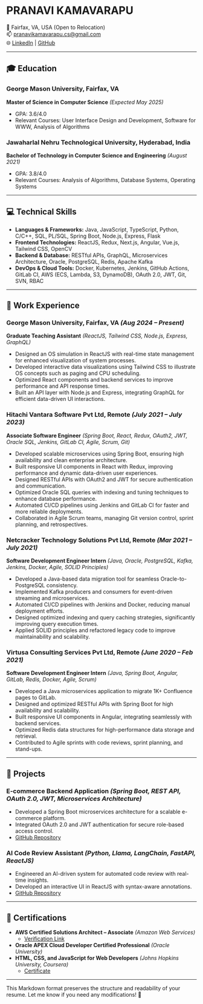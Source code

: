 # PRANAVI KAMAVARAPU

📍 Fairfax, VA, USA (Open to Relocation)  
📫 [pranavikamavarapu.cs@gmail.com](mailto:pranavikamavarapu.cs@gmail.com)  
🌐 [LinkedIn](https://www.linkedin.com/in/pranavik/) | [GitHub](https://github.com/pranavik123)  

---

## 🎓 Education

### **George Mason University, Fairfax, VA**  
**Master of Science in Computer Science** *(Expected May 2025)*  
- GPA: 3.6/4.0  
- Relevant Courses: User Interface Design and Development, Software for WWW, Analysis of Algorithms  

### **Jawaharlal Nehru Technological University, Hyderabad, India**  
**Bachelor of Technology in Computer Science and Engineering** *(August 2021)*  
- GPA: 3.8/4.0  
- Relevant Courses: Analysis of Algorithms, Database Systems, Operating Systems  

---

## 💻 Technical Skills

- **Languages & Frameworks:** Java, JavaScript, TypeScript, Python, C/C++, SQL, PL/SQL, Spring Boot, Node.js, Express, Flask  
- **Frontend Technologies:** ReactJS, Redux, Next.js, Angular, Vue.js, Tailwind CSS, OpenCV  
- **Backend & Database:** RESTful APIs, GraphQL, Microservices Architecture, Oracle, PostgreSQL, Redis, Apache Kafka  
- **DevOps & Cloud Tools:** Docker, Kubernetes, Jenkins, GitHub Actions, GitLab CI, AWS (ECS, Lambda, S3, DynamoDB), OAuth 2.0, JWT, Git, SVN, RBAC  

---

## 💼 Work Experience

### **George Mason University, Fairfax, VA** *(Aug 2024 – Present)*  
**Graduate Teaching Assistant** *(ReactJS, Tailwind CSS, Node.js, Express, GraphQL)*  
- Designed an OS simulation in ReactJS with real-time state management for enhanced visualization of system processes.  
- Developed interactive data visualizations using Tailwind CSS to illustrate OS concepts such as paging and CPU scheduling.  
- Optimized React components and backend services to improve performance and API response times.  
- Built an API layer with Node.js and Express, integrating GraphQL for efficient data-driven UI interactions.  

### **Hitachi Vantara Software Pvt Ltd, Remote** *(July 2021 – July 2023)*  
**Associate Software Engineer** *(Spring Boot, React, Redux, OAuth2, JWT, Oracle SQL, Jenkins, GitLab CI, Agile, Scrum, Git)*  
- Developed scalable microservices using Spring Boot, ensuring high availability and clean enterprise architecture.  
- Built responsive UI components in React with Redux, improving performance and dynamic data-driven user experiences.  
- Designed RESTful APIs with OAuth2 and JWT for secure authentication and communication.  
- Optimized Oracle SQL queries with indexing and tuning techniques to enhance database performance.  
- Automated CI/CD pipelines using Jenkins and GitLab CI for faster and more reliable deployments.  
- Collaborated in Agile Scrum teams, managing Git version control, sprint planning, and retrospectives.  

### **Netcracker Technology Solutions Pvt Ltd, Remote** *(Mar 2021 – July 2021)*  
**Software Development Engineer Intern** *(Java, Oracle, PostgreSQL, Kafka, Jenkins, Docker, Agile, SOLID Principles)*  
- Developed a Java-based data migration tool for seamless Oracle-to-PostgreSQL consistency.  
- Implemented Kafka producers and consumers for event-driven streaming and microservices.  
- Automated CI/CD pipelines with Jenkins and Docker, reducing manual deployment efforts.  
- Designed optimized indexing and query caching strategies, significantly improving query execution times.  
- Applied SOLID principles and refactored legacy code to improve maintainability and scalability.  

### **Virtusa Consulting Services Pvt Ltd, Remote** *(June 2020 – Feb 2021)*  
**Software Development Engineer Intern** *(Java, Spring Boot, Angular, GitLab, Redis, Docker, Agile, Scrum)*  
- Developed a Java microservices application to migrate 1K+ Confluence pages to GitLab.  
- Designed and optimized RESTful APIs with Spring Boot for high availability and scalability.  
- Built responsive UI components in Angular, integrating seamlessly with backend services.  
- Optimized Redis data structures for high-performance data storage and retrieval.  
- Contributed to Agile sprints with code reviews, sprint planning, and stand-ups.  

---

## 🔬 Projects

### **E-commerce Backend Application** *(Spring Boot, REST API, OAuth 2.0, JWT, Microservices Architecture)*  
- Developed a Spring Boot microservices architecture for a scalable e-commerce platform.  
- Integrated OAuth 2.0 and JWT authentication for secure role-based access control.  
- [GitHub Repository](https://github.com/pranavik123/Ecommerce_BackEnd)  

### **AI Code Review Assistant** *(Python, Llama, LangChain, FastAPI, ReactJS)*  
- Engineered an AI-driven system for automated code review with real-time insights.  
- Developed an interactive UI in ReactJS with syntax-aware annotations.  
- [GitHub Repository](https://github.com/pranavik123/AI_Code_Review)  

---

## 📜 Certifications

- **AWS Certified Solutions Architect – Associate** *(Amazon Web Services)*  
  - [Verification Link](https://cp.certmetrics.com/amazon/en/public/verify/credential/bf41f9f77dd24911851baad5e65c5755)  
- **Oracle APEX Cloud Developer Certified Professional** *(Oracle University)*  
- **HTML, CSS, and JavaScript for Web Developers** *(Johns Hopkins University, Coursera)*  
  - [Certificate](https://www.coursera.org/account/accomplishments/verify/6JSBS3P77XSM)  

---

This Markdown format preserves the structure and readability of your resume. Let me know if you need any modifications! 🚀
